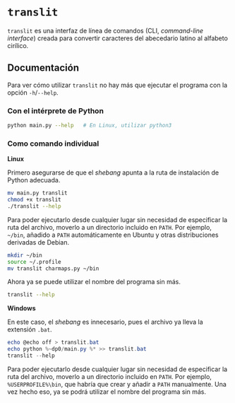 # `translit`

`translit` es una interfaz de línea de comandos (CLI, *command-line interface*) creada para convertir caracteres 
del abecedario latino al alfabeto cirílico.

## Documentación

Para ver cómo utilizar `translit` no hay más que ejecutar el programa con la opción `-h`/`--help`.

### Con el intérprete de Python
```bash
python main.py --help   # En Linux, utilizar python3
```

### Como comando individual
**Linux**

Primero asegurarse de que el *shebang* apunta a la ruta de instalación de Python adecuada.
```bash
mv main.py translit
chmod +x translit
./translit --help
```
Para poder ejecutarlo desde cualquier lugar sin necesidad de especificar la ruta del archivo, moverlo a un directorio incluido en `PATH`. Por ejemplo, `~/bin`, añadido a `PATH` automáticamente en Ubuntu y otras distribuciones derivadas de Debian.
```bash
mkdir ~/bin
source ~/.profile
mv translit charmaps.py ~/bin
```
Ahora ya se puede utilizar el nombre del programa sin más.
```bash
translit --help
```

**Windows**

En este caso, el *shebang* es innecesario, pues el archivo ya lleva la extensión `.bat`.
```powershell
echo @echo off > translit.bat
echo python %~dp0/main.py %* >> translit.bat
translit --help
```
Para poder ejecutarlo desde cualquier lugar sin necesidad de especificar la ruta del archivo, moverlo a un directorio incluido en `PATH`. Por ejemplo, `%USERPROFILE%\bin`, que habría que crear y añadir a `PATH` manualmente. Una vez hecho eso, ya se podrá utilizar el nombre del programa sin más.